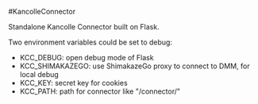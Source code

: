 #KancolleConnector

Standalone Kancolle Connector built on Flask.

Two environment variables could be set to debug:

* KCC_DEBUG: open debug mode of Flask
* KCC_SHIMAKAZEGO: use ShimakazeGo proxy to connect to DMM, for local debug
* KCC_KEY: secret key for cookies
* KCC_PATH: path for connector like "/connector/"